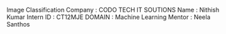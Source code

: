 Image Classification
Company : CODO TECH IT SOUTIONS 
Name : Nithish Kumar 
Intern ID : CT12MJE 
DOMAIN : Machine Learning 
Mentor : Neela Santhos
